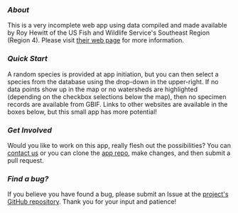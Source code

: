 ### _About_

This is a very incomplete web app using data compiled and made available by Roy Hewitt of the US Fish and Wildlife Service's Southeast Region (Region 4). Please visit [their web page](http://www.fws.gov/southeast/candidateconservation/finder.html) for more information.

### _Quick Start_

A random species is provided at app initiation, but you can then select a species from the database using the drop-down in the upper-right. If no data points show up in the map or no watersheds are highlighted (depending on the checkbox selections below the map), then no specimen records are available from GBIF. Links to other websites are available in the boxes below, but this small app has more potential!

### _Get Involved_

Would you like to work on this app, really flesh out the possibilities? You can [contact us](mailto:esa@defenders.org) or you can clone the [app repo](https://github.com/Defenders-ESC/at-risk_species_v0-1), make changes, and then submit a pull request.

### _Find a bug?_

If you believe you have found a bug, please submit an Issue at the [project's GitHub repository](https://github.com/Defenders-ESC/at-risk_species). Thank you for your input and patience!

